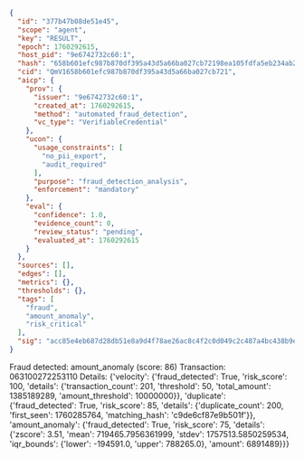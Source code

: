 ```json
{
  "id": "377b47b08de51e45",
  "scope": "agent",
  "key": "RESULT",
  "epoch": 1760292615,
  "host_pid": "9e6742732c60:1",
  "hash": "658b601efc987b870df395a43d5a66ba027cb72198ea105fdfa5eb234ab2e5b0",
  "cid": "QmV1658b601efc987b870df395a43d5a66ba027cb721",
  "aicp": {
    "prov": {
      "issuer": "9e6742732c60:1",
      "created_at": 1760292615,
      "method": "automated_fraud_detection",
      "vc_type": "VerifiableCredential"
    },
    "ucon": {
      "usage_constraints": [
        "no_pii_export",
        "audit_required"
      ],
      "purpose": "fraud_detection_analysis",
      "enforcement": "mandatory"
    },
    "eval": {
      "confidence": 1.0,
      "evidence_count": 0,
      "review_status": "pending",
      "evaluated_at": 1760292615
    }
  },
  "sources": [],
  "edges": [],
  "metrics": {},
  "thresholds": {},
  "tags": [
    "fraud",
    "amount_anomaly",
    "risk_critical"
  ],
  "sig": "acc85e4eb687d28db51e8a9d4f78ae26ac8c4f2c0d049c2c487a4bc438b9eade"
}
```

Fraud detected: amount_anomaly (score: 86)
Transaction: 063100272253110
Details: {'velocity': {'fraud_detected': True, 'risk_score': 100, 'details': {'transaction_count': 201, 'threshold': 50, 'total_amount': 1385189289, 'amount_threshold': 10000000}}, 'duplicate': {'fraud_detected': True, 'risk_score': 85, 'details': {'duplicate_count': 200, 'first_seen': 1760285764, 'matching_hash': 'c9de6cf87e9b501f'}}, 'amount_anomaly': {'fraud_detected': True, 'risk_score': 75, 'details': {'zscore': 3.51, 'mean': 719465.7956361999, 'stdev': 1757513.5850259534, 'iqr_bounds': {'lower': -194591.0, 'upper': 788265.0}, 'amount': 6891489}}}